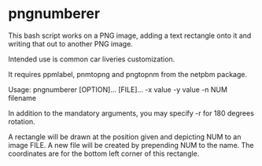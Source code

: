 # pngnumberer
This bash script works on a PNG image, adding a text rectangle onto it
and writing that out to another PNG image.

Intended use is common car liveries customization.

It requires ppmlabel, pnmtopng and pngtopnm from the netpbm package.

Usage: pngnumberer [OPTION]... [FILE]...
-x value 
-y value 
-n NUM 
filename

In addition to the mandatory arguments, you may specify
-r for 180 degrees rotation.

A rectangle will be drawn at the position given
and depicting NUM to an image FILE. 
A new file will be created by prepending NUM to the name.
The coordinates are for the bottom left corner of this rectangle.

